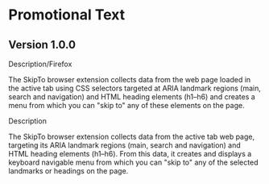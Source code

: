 # Promotional Text

## Version 1.0.0

Description/Firefox

The SkipTo browser extension collects data from the web page loaded in
the active tab using CSS selectors targeted at ARIA landmark regions
(main, search and navigation) and HTML heading elements (h1–h6) and
creates a menu from which you can "skip to" any of these elements on
the page.

Description

The SkipTo browser extension collects data from the active tab web page,
targeting its ARIA landmark regions (main, search and navigation) and
HTML heading elements (h1–h6). From this data, it creates and displays a
keyboard navigable menu from which you can "skip to" any of the selected
landmarks or headings on the page.

